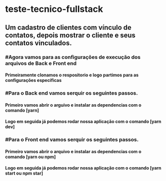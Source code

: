 # teste-tecnico-fullstack

## Um cadastro de clientes com vínculo de contatos, depois mostrar o cliente e seus contatos vinculados.

### #Agora vamos para as configurações de execução dos arquivos de Back e Front end

#### Primeiramente clonamos o respositorio e logo partimos para as configurações específicas

### #Para o Back end vamos serquir os seguintes passos.
#### Primeiro vamos abrir o arguivo e instalar as dependencias com o comando [yarn]
#### Logo em seguida já podemos rodar nossa aplicação com o comando [yarn dev]

### #Para o Front end vamos serquir os seguintes passos.
#### Primeiro vamos abrir o arquivo e instalar as dependencias com o comando [yarn ou npm]
#### Logo em seguida já podemos rodar nossa aplicação com o comando [yarn start ou npm star]
